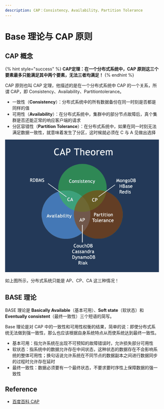 ```yaml
---
description: CAP：Consistency、Availability、Partition Tolerance
---
```


# Base 理论与 CAP 原则

## CAP 概念

{% hint style="success" %}
**CAP定理：在一个分布式系统中，CAP 原则这三个要素最多只能满足其中两个要素，无法三者均满足！**
{% endhint %}

CAP 原则也叫 CAP 定理，他描述的是在一个分布式系统中 CAP 的一个关系，所谓 CAP，即 Consistency、Availability、Partitiontolerance。

* 一致性（**Consistency**）：分布式系统中的所有数据备份在同一时刻是否都是同样的值
* 可用性（**Availability**）：在分布式系统中，集群中的部分节点故障后，真个集群是否还能正常的响应客户端的请求
* 分区容错性（**Partition Tolerance**）：在分布式系统中，如果在同一时刻无法满足数据一致性，就意味着发生了分区，这时候就必须在 C 与 A 见做出选择

![cap](../../.gitbook/assets/cap.png)

如上图所示，分布式系统只能是 AP、CP、CA 这三种情况！

## BASE 理论

BASE 理论是 **Basically Available**（基本可用）、**Soft state**（软状态）和 **Eventually consistent**（最终一致性）三个短语的简写。

Base 理论是对 CAP 中的一致性和可用性权衡的结果，简单的说：即使分布式系统无法做到强一致性，那么也应该根据自身系统特点从而使系统达到最终一致性。

* 基本可用：指允许系统在出现不可预知的故障错误时，允许损失部分可用性
* 软状态：指系统中的数据允许存在中间状态，这种状态的数据存在不会影响系统的整体可用性；换句话说允许系统在不同节点的数据副本之间进行数据同步的过程时允许存在延时
* 最终一致性：数据必须要有一个最终状态，不要求要时序性上保障数据的强一致性

## Reference

* [百度百科 CAP](https://baike.baidu.com/item/CAP%E5%8E%9F%E5%88%99/5712863?fr=aladdin)

